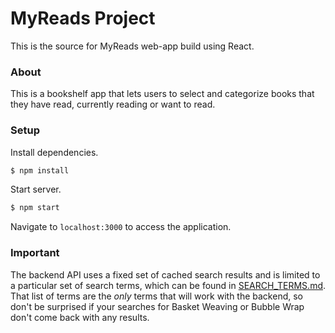 # MyReads Project
This is the source for MyReads web-app build using React.

### About
This is a bookshelf app that lets users to select and categorize books that they have read, currently reading or want to read. 

### Setup
Install dependencies.
```sh
$ npm install
```

Start server. 
```sh
$ npm start
```

Navigate to ```localhost:3000``` to access the application.

### Important
The backend API uses a fixed set of cached search results and is limited to a particular set of search terms, which can be found in [SEARCH_TERMS.md](SEARCH_TERMS.md). That list of terms are the _only_ terms that will work with the backend, so don't be surprised if your searches for Basket Weaving or Bubble Wrap don't come back with any results.